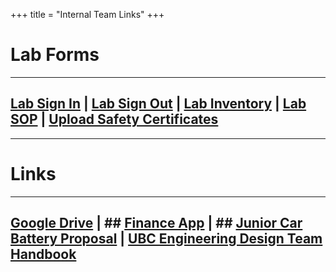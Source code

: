 +++
title = "Internal Team Links"
+++

# Lab Forms
---

## [Lab Sign In](https://form.jotform.com/63001712223236) | [Lab Sign Out](https://form.jotform.com/63001791811246) | [Lab Inventory](https://docs.google.com/spreadsheets/d/1zPqP23Z02I8iavZ902oKUTuOukcSbLERkJTW3zqJMJU/edit#gid=0&h=oAQFsbOdl) | [Lab SOP](https://drive.google.com/open?id=0BxA5RJPqh-P_MmhSQ1dELUhLNjQ) | [Upload Safety Certificates](https://form.jotform.com/62887715352263)
---


# Links
---

## [Google Drive](https://drive.google.com/drive/u/1/folders/0BxA5RJPqh-P_WlZvTlRvMi1GV00) | ## [Finance App](http://finance.ubcchemecar.com/) | ## [Junior Car Battery Proposal](https://drive.google.com/open?id=0BzHMHyppV3eWVmRyNzVoZklRQy1EWE45U0s1NXh3bmh1OGNz) | [UBC Engineering Design Team Handbook](/docs/EDT_handbook.pdf)